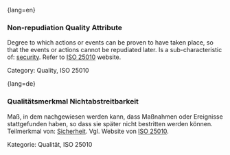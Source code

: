{lang=en}
### Non-repudiation Quality Attribute
Degree to which actions or events can be proven to have taken place, so that the events or actions cannot be repudiated later.
Is a sub-characteristic of: [security](#term-security-quality-attribute).
Refer to [ISO 25010](http://iso25000.com/index.php/en/iso-25000-standards/iso-25010) website.

Category: Quality, ISO 25010

{lang=de}
### Qualitätsmerkmal Nichtabstreitbarkeit

Maß, in dem nachgewiesen werden kann, dass Maßnahmen oder Ereignisse
stattgefunden haben, so dass sie später nicht bestritten werden
können. Teilmerkmal von: [Sicherheit](#term-security-quality-attribute). Vgl. Website von
[ISO
25010](http://iso25000.com/index.php/en/iso-25000-standards/iso-25010).

Kategorie: Qualität, ISO 25010

